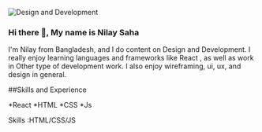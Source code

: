![Design and Development](https://media.licdn.com/dms/image/C4D03AQGLzKcXuRZipw/profile-displayphoto-shrink_200_200/0/1661186688825?e=1686787200&v=beta&t=ElxWpNXmReVrJxUa2Xj5-x_Rntyr-h936wkY6MwA6SI)

### Hi there 👋, My name is Nilay Saha
I'm Nilay from Bangladesh, and I do content on Design and Development. I really enjoy learning languages and frameworks like React , as well as work in Other type of development work. I also enjoy wireframing, ui, ux, and design in general.

##Skills and Experience

*React
*HTML
*CSS
*Js

Skills :HTML/CSS/JS
